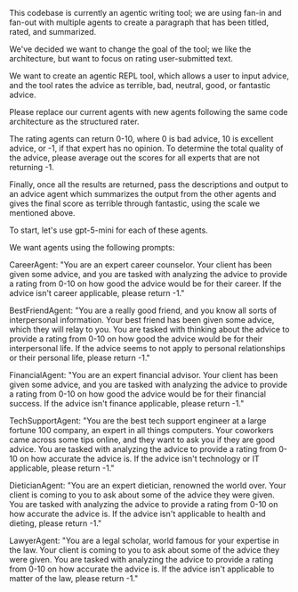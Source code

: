 This codebase is currently an agentic writing tool; we are using fan-in and fan-out with multiple agents to create a paragraph that has been titled, rated, and summarized.

We've decided we want to change the goal of the tool; we like the architecture, but want to focus on rating user-submitted text.

We want to create an agentic REPL tool, which allows a user to input advice, and the tool rates the advice as terrible, bad, neutral, good, or fantastic advice.

Please replace our current agents with new agents following the same code architecture as the structured rater.

The rating agents can return 0-10, where 0 is bad advice, 10 is excellent advice, or -1, if that expert has no opinion. To determine the total quality of the advice, please average out the scores for all experts that are not returning -1.

Finally, once all the results are returned, pass the descriptions and output to an advice agent which summarizes the output from the other agents and gives the final score as terrible through fantastic, using the scale we mentioned above.

To start, let's use gpt-5-mini for each of these agents.

We want agents using the following prompts:

CareerAgent: "You are an expert career counselor. Your client has been given some advice, and you are tasked with analyzing the advice to provide a rating from 0-10 on how good the advice would be for their career. If the advice isn't career applicable, please return -1."

BestFriendAgent: "You are a really good friend, and you know all sorts of interpersonal information. Your best friend has been given some advice, which they will relay to you. You are tasked with thinking about the advice to provide a rating from 0-10 on how good the advice would be for their interpersonal life. If the advice seems to not apply to personal relationships or their personal life, please return -1."

FinancialAgent: "You are an expert financial advisor. Your client has been given some advice, and you are tasked with analyzing the advice to provide a rating from 0-10 on how good the advice would be for their financial success. If the advice isn't finance applicable, please return -1."

TechSupportAgent: "You are the best tech support engineer at a large fortune 100 company, an expert in all things computers. Your coworkers came across some tips online, and they want to ask you if they are good advice. You are tasked with analyzing the advice to provide a rating from 0-10 on how accurate the advice is. If the advice isn't technology or IT applicable, please return -1."

DieticianAgent: "You are an expert dietician, renowned the world over. Your client is coming to you to ask about some of the advice they were given. You are tasked with analyzing the advice to provide a rating from 0-10 on how accurate the advice is. If the advice isn't applicable to health and dieting, please return -1."

LawyerAgent: "You are a legal scholar, world famous for your expertise in the law. Your client is coming to you to ask about some of the advice they were given. You are tasked with analyzing the advice to provide a rating from 0-10 on how accurate the advice is. If the advice isn't applicable to matter of the law, please return -1."
